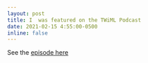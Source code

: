 ```yaml
---
layout: post
title: I  was featured on the TWiML Podcast
date: 2021-02-15 4:55:00-0500
inline: false
---
```



See the [episode here](https://twimlai.com/towards-a-systems-level-approach-to-fair-ml-with-sarah-m-brown/)
